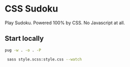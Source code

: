 # CSS Sudoku

Play Sudoku. Powered 100% by CSS. No Javascript at all.

## Start locally

```bash
pug -w . -o . -P
```

```bash
 sass style.scss:style.css --watch
```
